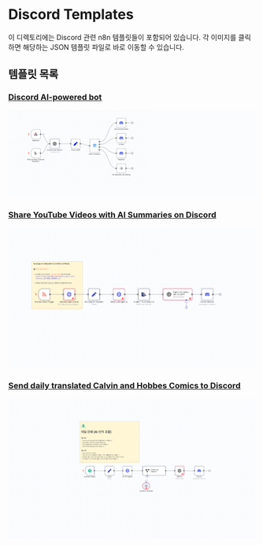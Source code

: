 # Discord Templates

이 디렉토리에는 Discord 관련 n8n 템플릿들이 포함되어 있습니다. 각 이미지를 클릭하면 해당하는 JSON 템플릿 파일로 바로 이동할 수 있습니다.

## 템플릿 목록

### [Discord AI-powered bot](Discord%20AI-powered%20bot.json)
[![Discord AI-powered bot](Discord%20AI-powered%20bot.png)](Discord%20AI-powered%20bot.json)

### [Share YouTube Videos with AI Summaries on Discord](Share%20YouTube%20Videos%20with%20AI%20Summaries%20on%20Discord.json)
[![Share YouTube Videos with AI Summaries on Discord](Share%20YouTube%20Videos%20with%20AI%20Summaries%20on%20Discord.png)](Share%20YouTube%20Videos%20with%20AI%20Summaries%20on%20Discord.json)

### [Send daily translated Calvin and Hobbes Comics to Discord](Send%20daily%20translated%20Calvin%20and%20Hobbes%20Comics%20to%20Discord.json)
[![Send daily translated Calvin and Hobbes Comics to Discord](Send%20daily%20translated%20Calvin%20and%20Hobbes%20Comics%20to%20Discord.png)](Send%20daily%20translated%20Calvin%20and%20Hobbes%20Comics%20to%20Discord.json)
